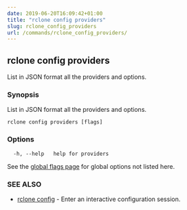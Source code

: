 ```yaml
---
date: 2019-06-20T16:09:42+01:00
title: "rclone config providers"
slug: rclone_config_providers
url: /commands/rclone_config_providers/
---
```

## rclone config providers

List in JSON format all the providers and options.

### Synopsis

List in JSON format all the providers and options.

```
rclone config providers [flags]
```

### Options

```
  -h, --help   help for providers
```

See the [global flags page](/flags/) for global options not listed here.

### SEE ALSO

* [rclone config](/commands/rclone_config/)	 - Enter an interactive configuration session.

